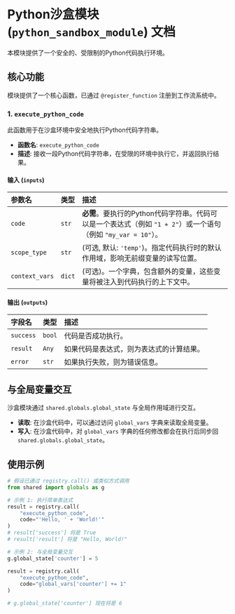 # Python沙盒模块 (`python_sandbox_module`) 文档

本模块提供了一个安全的、受限制的Python代码执行环境。

## 核心功能

模块提供了一个核心函数，已通过 `@register_function` 注册到工作流系统中。

### 1. `execute_python_code`

此函数用于在沙盒环境中安全地执行Python代码字符串。

-   **函数名**: `execute_python_code`
-   **描述**: 接收一段Python代码字符串，在受限的环境中执行它，并返回执行结果。

#### 输入 (`inputs`)

| 参数名           | 类型         | 描述                                                                                                                                                             |
| :--------------- | :----------- | :--------------------------------------------------------------------------------------------------------------------------------------------------------------- |
| `code`           | `str`        | **必需**。要执行的Python代码字符串。代码可以是一个表达式（例如 `"1 + 2"`）或一个语句（例如 `"my_var = 10"`）。                                                     |
| `scope_type`     | `str`        | (可选, 默认: `'temp'`)。指定代码执行时的默认作用域，影响无前缀变量的读写位置。                                                                                   |
| `context_vars`   | `dict`       | (可选)。一个字典，包含额外的变量，这些变量将被注入到代码执行的上下文中。                                                                                           |

#### 输出 (`outputs`)

| 字段名    | 类型    | 描述                                         |
| :-------- | :------ | :------------------------------------------- |
| `success` | `bool`  | 代码是否成功执行。                           |
| `result`  | `Any`   | 如果代码是表达式，则为表达式的计算结果。     |
| `error`   | `str`   | 如果执行失败，则为错误信息。                 |

## 与全局变量交互

沙盒模块通过 `shared.globals.global_state` 与全局作用域进行交互。

-   **读取**: 在沙盒代码中，可以通过访问 `global_vars` 字典来读取全局变量。
-   **写入**: 在沙盒代码中，对 `global_vars` 字典的任何修改都会在执行后同步回 `shared.globals.global_state`。

## 使用示例

```python
# 假设已通过 registry.call() 或类似方式调用
from shared import globals as g

# 示例 1: 执行简单表达式
result = registry.call(
    "execute_python_code",
    code="'Hello, ' + 'World!'"
)
# result['success'] 将是 True
# result['result'] 将是 "Hello, World!"

# 示例 2: 与全局变量交互
g.global_state['counter'] = 5

result = registry.call(
    "execute_python_code",
    code="global_vars['counter'] += 1"
)

# g.global_state['counter'] 现在将是 6